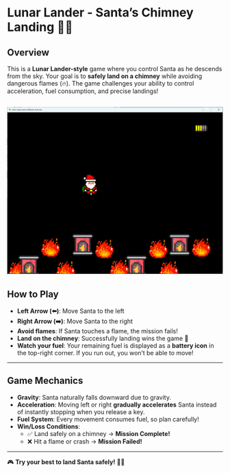 # **Lunar Lander - Santa’s Chimney Landing** 🎅🎄  

## **Overview**  
This is a **Lunar Lander-style** game where you control Santa as he descends from the sky. Your goal is to **safely land on a chimney** while avoiding dangerous flames (🔥). The game challenges your ability to control acceleration, fuel consumption, and precise landings!  

![game_screenshot](lunar_lander/assets/game_screenshot.png)
---

## **How to Play**  
- **Left Arrow (⬅️)**: Move Santa to the left  
- **Right Arrow (➡️)**: Move Santa to the right  
- **Avoid flames**: If Santa touches a flame, the mission fails!  
- **Land on the chimney**: Successfully landing wins the game 🎉  
- **Watch your fuel**: Your remaining fuel is displayed as a **battery icon** in the top-right corner. If you run out, you won’t be able to move!  

---

## **Game Mechanics**  
- **Gravity**: Santa naturally falls downward due to gravity.  
- **Acceleration**: Moving left or right **gradually accelerates** Santa instead of instantly stopping when you release a key.  
- **Fuel System**: Every movement consumes fuel, so plan carefully!  
- **Win/Loss Conditions**:  
  - ✅ Land safely on a chimney → **Mission Complete!**  
  - ❌ Hit a flame or crash → **Mission Failed!**  

---

🎮 **Try your best to land Santa safely!** 🎄🔥
